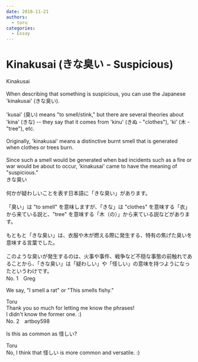 ```yaml
---
date: 2018-11-21
authors:
  - toru
categories:
  - Essay
---
```


<h1 id="subject_show">Kinakusai (きな臭い - Suspicious)</h1>
<div class="date" hidden>Nov 21, 2018 18:31</div>
<div id="post"><div id="body_show_ori">
Kinakusai<br/><br/>When describing that something is suspicious, you can use the Japanese 'kinakusai' (きな臭い).<br/><br/>'kusai' (臭い) means "to smell/stink," but there are several theories about 'kina' (きな) -- they say that it comes from 'kinu' (きぬ - "clothes"), 'ki' (木 - "tree"), etc.<br/><br/>Originally, 'kinakusai' means a distinctive burnt smell that is generated when clothes or trees burn.<br/><br/>Since such a smell would be generated when bad incidents such as a fire or war would be about to occur, 'kinakusai' came to have the meaning of "suspicious."
</div></div>

<!-- more -->

<div id="post_ja"><div id="body_show_mo">
きな臭い<br/><br/>何かが疑わしいことを表す日本語に「きな臭い」があります。<br/><br/>「臭い」は "to smell" を意味しますが、「きな」は "clothes" を意味する「衣」から来ている説と、"tree" を意味する「木（の）」から来ている説などがあります。<br/><br/>もともと「きな臭い」は、衣服や木が燃える際に発生する、特有の焦げた臭いを意味する言葉でした。<br/><br/>このような臭いが発生するのは、火事や事件、戦争など不穏な事態の前触れであることから、「きな臭い」は「疑わしい」や「怪しい」の意味を持つようになったというわけです。
</div></div>
<div id="block"><div class="first_name"> No. 1　<span class="just_name">Greg</span></div><div id="block2">
<p class="comment_small">
 We say, "I smell a rat" or "This smells fishy."
</p>

</div><div class="name"><span class="just_name">Toru</span><br>
Thank you so much for letting me know the phrases!<br/>I didn't know the former one. :)
</div>
</div>
<div id="block"><div class="first_name"> No. 2　<span class="just_name">artboy598</span></div><div id="block2">
<p class="comment_small">
 Is this as common as 怪しい?
</p>

</div><div class="name"><span class="just_name">Toru</span><br>
No, I think that 怪しい is more common and versatile. :)
</div>
</div>
